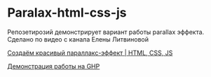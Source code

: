 # Paralax-html-css-js
Репозетирозий демонстрирует вариант работы parallax эффекта. Сделано по видео с канала Елены Литвиновой

[Создаём красивый параллакс-эффект | HTML, CSS, JS](https://www.youtube.com/watch?v=EshLPjpPxfs)

[Демонстрация работы на GHP](https://vadimlitau.github.io/Paralax-html-css-js/)
